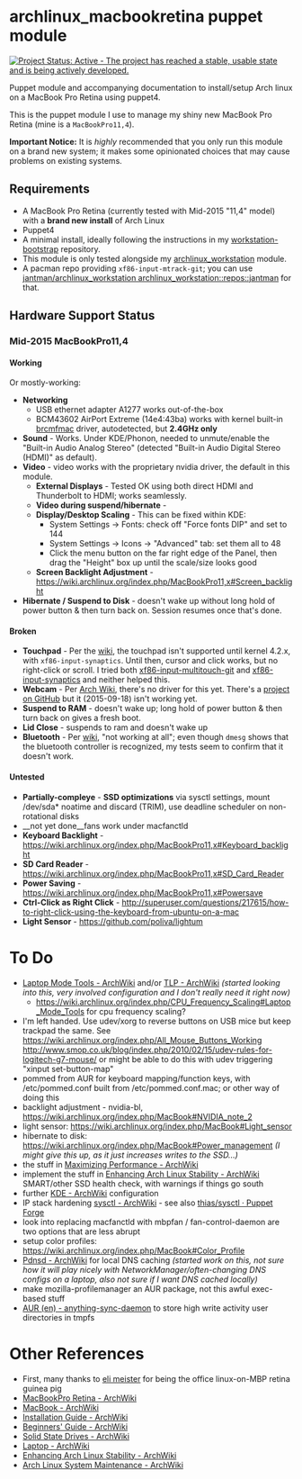 archlinux_macbookretina puppet module
=====================================

[![Project Status: Active - The project has reached a stable, usable state and is being actively developed.](http://www.repostatus.org/badges/0.1.0/active.svg)](http://www.repostatus.org/#active)

Puppet module and accompanying documentation to install/setup Arch linux on a MacBook Pro Retina using puppet4.

This is the puppet module I use to manage my shiny new MacBook Pro Retina (mine is a ``MacBookPro11,4``).

__Important Notice:__ It is _highly_ recommended that you only run this module on a brand new system;
it makes some opinionated choices that may cause problems on existing systems.

Requirements
------------

* A MacBook Pro Retina (currently tested with Mid-2015 "11,4" model) with a __brand new install__ of Arch Linux
* Puppet4
* A minimal install, ideally following the instructions in my [workstation-bootstrap](https://github.com/jantman/workstation-bootstrap#arch-linux) repository.
* This module is only tested alongside my [archlinux_workstation](https://github.com/jantman/puppet-archlinux-workstation) module.
* A pacman repo providing ``xf86-input-mtrack-git``; you can use [jantman/archlinux_workstation archlinux_workstation::repos::jantman](https://github.com/jantman/puppet-archlinux-workstation/blob/master/manifests/repos/jantman.pp) for that.

Hardware Support Status
------------------------

### Mid-2015 MacBookPro11,4

#### Working

Or mostly-working:

* __Networking__
  * USB ethernet adapter A1277 works out-of-the-box
  * BCM43602 AirPort Extreme (14e4:43ba) works with kernel built-in [brcmfmac](https://wireless.wiki.kernel.org/en/users/drivers/brcm80211) driver, autodetected, but __2.4GHz only__
* __Sound__ - Works. Under KDE/Phonon, needed to unmute/enable the "Built-in Audio Analog Stereo" (detected "Built-in Audio Digital Stereo (HDMI)" as default).
* __Video__ - video works with the proprietary nvidia driver, the default in this module.
  * __External Displays__ - Tested OK using both direct HDMI and Thunderbolt to HDMI; works seamlessly.
  * __Video during suspend/hibernate__ - 
  * __Display/Desktop Scaling__ - This can be fixed within KDE:
    * System Settings -> Fonts: check off "Force fonts DIP" and set to 144
    * System Settings -> Icons -> "Advanced" tab: set them all to 48
    * Click the menu button on the far right edge of the Panel, then drag the "Height" box up until the scale/size looks good
  * __Screen Backlight Adjustment__ - https://wiki.archlinux.org/index.php/MacBookPro11,x#Screen_backlight
* __Hibernate / Suspend to Disk__ - doesn't wake up without long hold of power button & then turn back on. Session resumes once that's done.

#### Broken

* __Touchpad__ - Per the [wiki](https://wiki.archlinux.org/index.php/MacBook#Early_2015_13.22.2F15.22_-_Version_12.2Cx.2F11.2C4.2B), the touchpad isn't supported until kernel 4.2.x, with ``xf86-input-synaptics``. Until then, cursor and click works, but no right-click or scroll. I tried both [xf86-input-multitouch-git](https://aur.archlinux.org/packages/xf86-input-multitouch-git/) and [xf86-input-synaptics](https://www.archlinux.org/packages/?name=xf86-input-synaptics) and neither helped this.
* __Webcam__ - Per [Arch Wiki](https://wiki.archlinux.org/index.php/MacBookPro11,x#Web_cam), there's no driver for this yet. There's a [project on GitHub](https://github.com/patjak/bcwc_pcie/) but it (2015-09-18) isn't working yet.
* __Suspend to RAM__ - doesn't wake up; long hold of power button & then turn back on gives a fresh boot.
* __Lid Close__ - suspends to ram and doesn't wake up
* __Bluetooth__ - Per [wiki](https://wiki.archlinux.org/index.php/MacBook#Bluetooth_2), "not working at all"; even though ``dmesg`` shows that the bluetooth controller is recognized, my tests seem to confirm that it doesn't work.

#### Untested

* __Partially-compleye__ - __SSD optimizations__ via sysctl settings, mount /dev/sda* noatime and discard (TRIM), use deadline scheduler on non-rotational disks
* __not yet done__fans work under macfanctld
* __Keyboard Backlight__ - https://wiki.archlinux.org/index.php/MacBookPro11,x#Keyboard_backlight
* __SD Card Reader__ - https://wiki.archlinux.org/index.php/MacBookPro11,x#SD_Card_Reader
* __Power Saving__ - https://wiki.archlinux.org/index.php/MacBookPro11,x#Powersave
* __Ctrl-Click as Right Click__ - http://superuser.com/questions/217615/how-to-right-click-using-the-keyboard-from-ubuntu-on-a-mac
* __Light Sensor__ - https://github.com/poliva/lightum

To Do
=====

* [Laptop Mode Tools - ArchWiki](https://wiki.archlinux.org/index.php/Laptop_Mode_Tools) and/or  [TLP - ArchWiki](https://wiki.archlinux.org/index.php/TLP) *(started looking into this, very involved configuration and I don't really need it right now)*
   * https://wiki.archlinux.org/index.php/CPU_Frequency_Scaling#Laptop_Mode_Tools for cpu frequency scaling?
* I'm left handed. Use udev/xorg to reverse buttons on USB mice but keep trackpad the same. See https://wiki.archlinux.org/index.php/All_Mouse_Buttons_Working http://www.smop.co.uk/blog/index.php/2010/02/15/udev-rules-for-logitech-g7-mouse/ or might be able to do this with udev triggering "xinput set-button-map"
* pommed from AUR for keyboard mapping/function keys, with /etc/pommed.conf built from /etc/pommed.conf.mac; or other way of doing this
* backlight adjustment - nvidia-bl, https://wiki.archlinux.org/index.php/MacBook#NVIDIA_note_2
* light sensor: https://wiki.archlinux.org/index.php/MacBook#Light_sensor
* hibernate to disk: https://wiki.archlinux.org/index.php/MacBook#Power_management *(I might give this up, as it just increases writes to the SSD...)*
* the stuff in [Maximizing Performance - ArchWiki](https://wiki.archlinux.org/index.php/Maximizing_Performance)
* implement the stuff in [Enhancing Arch Linux Stability - ArchWiki](https://wiki.archlinux.org/index.php/Enhancing_Arch_Linux_Stability)
 SMART/other SSD health check, with warnings if things go south
* further [KDE - ArchWiki](https://wiki.archlinux.org/index.php/Kde) configuration
* IP stack hardening [sysctl - ArchWiki](https://wiki.archlinux.org/index.php/Sysctl#TCP.2FIP_stack_hardening) - see also [thias/sysctl · Puppet Forge](https://forge.puppetlabs.com/thias/sysctl)
* look into replacing macfanctld with mbpfan / fan-control-daemon are two options that are less abrupt
* setup color profiles: https://wiki.archlinux.org/index.php/MacBook#Color_Profile
* [Pdnsd - ArchWiki](https://wiki.archlinux.org/index.php/Pdnsd) for local DNS caching *(started work on this, not sure how it will play nicely with NetworkManager/often-changing DNS configs on a laptop, also not sure if I want DNS cached locally)*
* make mozilla-profilemanager an AUR package, not this awful exec-based stuff
* [AUR (en) - anything-sync-daemon](https://aur.archlinux.org/packages/anything-sync-daemon/) to store high write activity user directories in tmpfs

Other References
================
* First, many thanks to [eli meister](https://twitter.com/elitmeister) for being the office linux-on-MBP retina guinea pig
* [MacBookPro Retina - ArchWiki](https://wiki.archlinux.org/index.php/MacBookPro_Retina)
* [MacBook - ArchWiki](https://wiki.archlinux.org/index.php/MacBook)
* [Installation Guide - ArchWiki](https://wiki.archlinux.org/index.php/Installation_Guide)
* [Beginners' Guide - ArchWiki](https://wiki.archlinux.org/index.php/Beginners%27_Guide)
* [Solid State Drives - ArchWiki](https://wiki.archlinux.org/index.php/Solid_State_Drives)
* [Laptop - ArchWiki](https://wiki.archlinux.org/index.php/Laptop)
* [Enhancing Arch Linux Stability - ArchWiki](https://wiki.archlinux.org/index.php/Enhancing_Arch_Linux_Stability)
* [Arch Linux System Maintenance - ArchWiki](https://wiki.archlinux.org/index.php/Arch_Linux_System_Maintenance)

